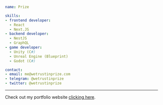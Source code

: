 ```yaml
name: Prize
```
```yaml
skills:
- frontend developer:
  - React
  - Next.JS
- backend developer:
  - NestJS
  - GraphQL
- game developer:
  - Unity (C#)
  - Unreal Engine (Blueprint)
  - Godot (C#)
```
```yaml
contact:
- email: me@wetrustinprize.com
- telegram: @wetrustinprize
- twitter: @wetrustinprize
```
---
Check out my portfolio website [clicking here](https://wetrustinprize.com).
